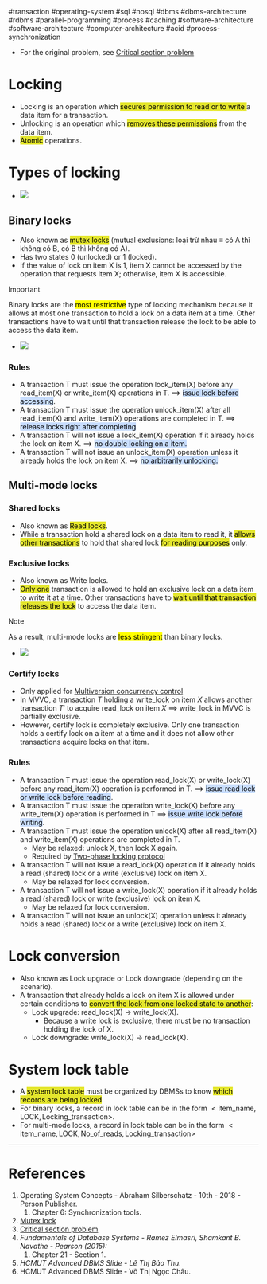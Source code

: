 #transaction #operating-system #sql #nosql #dbms #dbms-architecture #rdbms #parallel-programming #process #caching #software-architecture #software-architecture #computer-architecture  #acid #process-synchronization 

- For the original problem, see [Critical section problem](Critical%20section%20problem.md) 
# Locking
- Locking is an operation which <mark style="background: #e4e62d;">secures permission to read or to write </mark>a data item for a transaction.
- Unlocking is an operation which <mark style="background: #e4e62d;">removes these permissions</mark> from the data item.
- <mark style="background: #e4e62d;">Atomic</mark> operations.
# Types of locking
- ![](Pasted%20image%2020241212105924.png)
## Binary locks
- Also known as <mark style="background: #e4e62d;">mutex locks</mark> (mutual exclusions: loại trừ nhau $\equiv$ có A thì không có B, có B thì không có A).
- Has two states 0 (unlocked) or 1 (locked).
- If the value of lock on item X is 1, item X cannot be accessed by the operation that requests item X; otherwise, item X is accessible.
>[!important]
>Binary locks are the <mark class="hltr-yellow">most restrictive</mark> type of locking mechanism because it allows at most one transaction to hold a lock on a data item at a time. Other transactions have to wait until that transaction release the lock to be able to access the data item.
- ![](Pasted%20image%2020241211100132.png)
### Rules
- A transaction T must issue the operation lock_item(X) before any read_item(X) or write_item(X) operations in T. $\implies$ <mark style="background: #ADCCFFA6;">issue lock before accessing</mark>. 
- A transaction T must issue the operation unlock_item(X) after all read_item(X) and write_item(X) operations are completed in T. $\implies$<mark style="background: #ADCCFFA6;"> release locks right after completing</mark>.
- A transaction T will not issue a lock_item(X) operation if it  already holds the lock on item X. $\implies$ <mark style="background: #ADCCFFA6;">no double locking on a item.</mark>
- A transaction T will not issue an unlock_item(X) operation unless it already holds the lock on item X. $\implies$ <mark style="background: #ADCCFFA6;">no arbitrarily unlocking. </mark>
## Multi-mode locks
### Shared locks
- Also known as <mark style="background: #e4e62d;">Read locks</mark>.
- While a transaction hold a shared lock on a data item to read it, it <mark style="background: #e4e62d;">allows other transactions</mark> to hold that shared lock <mark style="background: #e4e62d;">for reading purposes</mark> only.
### Exclusive locks
- Also known as Write locks.
- <mark style="background: #e4e62d;">Only one</mark> transaction is allowed to hold an exclusive lock on a data item to write it at a time. Other transactions have to <mark style="background: #e4e62d;">wait until that transaction releases the lock</mark> to access the data item.
>[!Note]
>As a result, multi-mode locks are <mark class="hltr-yellow">less stringent</mark> than binary locks.

- ![](Pasted%20image%2020241211100321.png)
### Certify locks
- Only applied for [Multiversion concurrency control](Multiversion%20concurrency%20control.md)
- In MVVC, a transaction $T$ holding a write_lock on item $X$ allows another transaction $T'$ to acquire read_lock on item $X$ $\implies$ write_lock in MVVC is partially exclusive.
- However, certify lock is completely exclusive. Only one transaction holds a certify lock on a item at a time and it does not allow other transactions acquire locks on that item. 
### Rules
- A transaction T must issue the operation read_lock(X) or write_lock(X) before any read_item(X) operation is performed in T.  $\implies$ <mark style="background: #ADCCFFA6;">issue read lock or write lock before reading</mark>. 
- A transaction T must issue the operation write_lock(X) before any write_item(X) operation is performed in T $\implies$ <mark style="background: #ADCCFFA6;">issue  write lock before writing</mark>.
- A transaction T must issue the operation unlock(X) after all read_item(X) and write_item(X) operations are completed in T.
	- May be relaxed: unlock X, then lock X again.
	- Required by [Two-phase locking protocol](Two-phase%20locking%20protocol.md)
- A transaction T will not issue a read_lock(X) operation if it already holds a read (shared) lock or a write (exclusive) lock on item X.
	- May be relaxed for lock conversion.
- A transaction T will not issue a write_lock(X) operation if it already holds a read (shared) lock or write (exclusive) lock on item X.
	- May be relaxed for lock conversion.
- A transaction T will not issue an unlock(X) operation unless it already holds a read (shared) lock or a write (exclusive) lock on item X.
# Lock conversion
- Also known as Lock upgrade or Lock downgrade (depending on the scenario).
- A transaction that already holds a lock on item X is allowed under certain conditions to <mark style="background: #e4e62d;">convert the lock from one locked state to another</mark>:
	- Lock upgrade: read_lock(X) $\to$ write_lock(X).
		- Because a write lock is exclusive, there must be no transaction holding the lock of X.
	- Lock downgrade: write_lock(X) $\to$ read_lock(X).
# System lock table
- A <mark style="background: #e4e62d;">system lock table</mark> must be organized by DBMSs to know <mark style="background: #e4e62d;">which records are being locked</mark>.
- For binary locks, a record in lock table can be in the form $<\text{item\_name}, \text{LOCK}, \text{Locking\_transaction}>$.
- For multi-mode locks, a record in lock table can be in the form $<\text{item\_name}, \text{LOCK}, \text{No\_of\_reads}, \text{Locking\_transaction}>$

---
# References
1. Operating System Concepts - Abraham Silberschatz - 10th - 2018 - Person Publisher.
	1. Chapter 6: Synchronization tools.
2. [Mutex lock](Mutex%20lock.md)
3. [Critical section problem](Critical%20section%20problem.md)
4. *Fundamentals of Database Systems - Ramez Elmasri, Shamkant B. Navathe - Pearson (2015):*
	1. Chapter 21 - Section 1.
5. *HCMUT Advanced DBMS Slide - Lê Thị Bảo Thu.*
6. HCMUT Advanced DBMS Slide - Võ Thị Ngọc Châu.